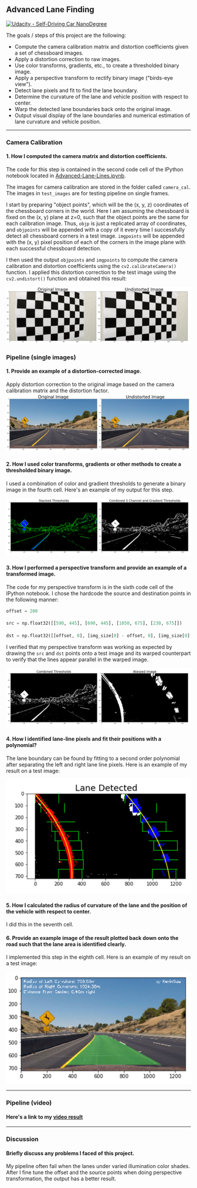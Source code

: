 ## Advanced Lane Finding
[![Udacity - Self-Driving Car NanoDegree](https://s3.amazonaws.com/udacity-sdc/github/shield-carnd.svg)](http://www.udacity.com/drive)


The goals / steps of this project are the following:

* Compute the camera calibration matrix and distortion coefficients given a set of chessboard images.
* Apply a distortion correction to raw images.
* Use color transforms, gradients, etc., to create a thresholded binary image.
* Apply a perspective transform to rectify binary image ("birds-eye view").
* Detect lane pixels and fit to find the lane boundary.
* Determine the curvature of the lane and vehicle position with respect to center.
* Warp the detected lane boundaries back onto the original image.
* Output visual display of the lane boundaries and numerical estimation of lane curvature and vehicle position.

[//]: # (Image References)

[image1]: ./output_images/distortion_correction.png "Distortion Correction"
[image2]: ./output_images/undistort.png "Undistorted"
[image3]: ./output_images/binary.png "Binary Example"
[image4]: ./output_images/warped.png "Warp Example"
[image5]: ./output_images/color_fit_lines.png "Fit Visual"
[image6]: ./output_images/output.png "Output"
[video1]: ./project_video_output.mp4 "Video"

---

### Camera Calibration

#### 1. How I computed the camera matrix and distortion coefficients.

The code for this step is contained in the second code cell of the IPython notebook located in [Advanced-Lane-Lines.ipynb](./Advanced-Lane-Lines.ipynb).

The images for camera calibration are stored in the folder called `camera_cal`.  The images in `test_images` are for testing pipeline on single frames.

I start by preparing "object points", which will be the (x, y, z) coordinates of the chessboard corners in the world. Here I am assuming the chessboard is fixed on the (x, y) plane at z=0, such that the object points are the same for each calibration image.  Thus, `objp` is just a replicated array of coordinates, and `objpoints` will be appended with a copy of it every time I successfully detect all chessboard corners in a test image.  `imgpoints` will be appended with the (x, y) pixel position of each of the corners in the image plane with each successful chessboard detection.  

I then used the output `objpoints` and `imgpoints` to compute the camera calibration and distortion coefficients using the `cv2.calibrateCamera()` function.  I applied this distortion correction to the test image using the `cv2.undistort()` function and obtained this result: 

![alt text][image1]

### Pipeline (single images)

#### 1. Provide an example of a distortion-corrected image.

Apply distortion correction to the original image based on the camera calibration matrix and the distortion factor.
![alt text][image2]

#### 2. How I used color transforms, gradients or other methods to create a thresholded binary image.

I used a combination of color and gradient thresholds to generate a binary image in the fourth cell. Here's an example of my output for this step.

![alt text][image3]

#### 3. How I performed a perspective transform and provide an example of a transformed image.

The code for my perspective transform is in the sixth code cell of the IPython notebook. I chose the hardcode the source and destination points in the following manner:

```python
offset = 200

src = np.float32([[590, 445], [690, 445], [1050, 675], [230, 675]])  

dst = np.float32([[offset, 0], [img_size[0] - offset, 0], [img_size[0] - offset, img_size[1]], [offset, img_size[1]]])

```

I verified that my perspective transform was working as expected by drawing the `src` and `dst` points onto a test image and its warped counterpart to verify that the lines appear parallel in the warped image.

![alt text][image4]

#### 4. How I identified lane-line pixels and fit their positions with a polynomial?

The lane boundary can be found by fitting to a second order polynomial after separating the left and right lane line pixels. Here is an example of my result on a test image:

![alt text][image5]

#### 5. How I calculated the radius of curvature of the lane and the position of the vehicle with respect to center.

I did this in the seventh cell.

#### 6. Provide an example image of the result plotted back down onto the road such that the lane area is identified clearly.

I implemented this step in the eighth cell. Here is an example of my result on a test image:

![alt text][image6]

---

### Pipeline (video)

#### Here's a link to my [video result](./project_video_output.mp4)

---

### Discussion

#### Briefly discuss any problems I faced of this project.

My pipeline often fail when the lanes under varied illumination color shades. After I fine tune the offset and the source points when doing perspective transformation, the output has a better result.

